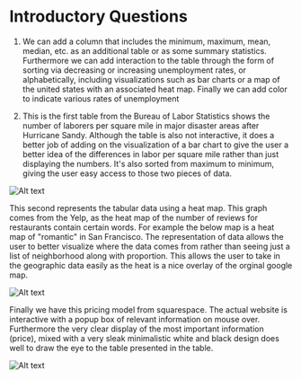# Introductory Questions

1.  We can add a column that includes the minimum, maximum, mean, median, etc. as an additional table or as some summary statistics. Furthermore we can add interaction to the table through the form of sorting via decreasing or increasing unemployment rates, or alphabetically, including visualizations such as bar charts or a map of the united states with an associated heat map. Finally we can add color to indicate various rates of unemployment

2. This is the first table from the Bureau of Labor Statistics shows the number of laborers per square mile in major disaster areas after Hurricane Sandy. Although the table is also not interactive, it does a better job of adding on the visualization of a bar chart to give the user a better idea of the differences in labor per square mile rather than just displaying the numbers. It's also sorted from maximum to minimum, giving the user easy access to those two pieces of data.

![Alt text](http://www.bls.gov/spotlight/2012/sandy/images/lau_lf_density.png)

This second represents the tabular data using a heat map. This graph comes from the Yelp, as the heat map of the number of reviews for restaurants contain certain words. For example the below map is a heat map of "romantic" in San Francisco. The representation of data allows the user to better visualize where the data comes from rather than seeing just a list of neighborhood along with proportion. This allows the user to take in the geographic data easily as the heat is a nice overlay of the orginal google map.

![Alt text](http://cdn.theatlanticcities.com/img/upload/2013/07/02/SF%20romantic.png)

Finally we have this pricing model from squarespace. The actual website is interactive with a popup box of relevant information on mouse over. Furthermore the very clear display of the most important information (price), mixed with a very sleak minimalistic white and black design does well to draw the eye to the table presented in the table.

![Alt text](http://www.webdesigndev.com/wp-content/uploads/2009/08/49.jpg)